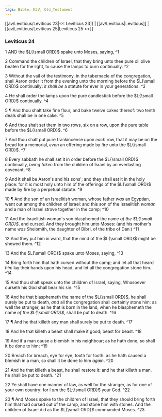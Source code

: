 ```yaml
---
tags: Bible, KJV, Old_Testament
---
```


[[av/Leviticus/Leviticus 23|<< Leviticus 23]] | [[av/Leviticus|Leviticus]] | [[av/Leviticus/Leviticus 25|Leviticus 25 >>]]

### Leviticus 24

1 AND the $L{\small ORD}$ spake unto Moses, saying, ^1

2 Command the children of Israel, that they bring unto thee pure oil olive beaten for the light, to cause the lamps to burn continually. ^2

3 Without the vail of the testimony, in the tabernacle of the congregation, shall Aaron order it from the evening unto the morning before the $L{\small ORD}$ continually: _it_ _shall_ _be_ a statute for ever in your generations. ^3

4 He shall order the lamps upon the pure candlestick before the $L{\small ORD}$ continually. ^4

5 ¶ And thou shalt take fine flour, and bake twelve cakes thereof: two tenth deals shall be in one cake. ^5

6 And thou shalt set them in two rows, six on a row, upon the pure table before the $L{\small ORD}$. ^6

7 And thou shalt put pure frankincense upon _each_ row, that it may be on the bread for a memorial, _even_ an offering made by fire unto the $L{\small ORD}$. ^7

8 Every sabbath he shall set it in order before the $L{\small ORD}$ continually, _being_ _taken_ from the children of Israel by an everlasting covenant. ^8

9 And it shall be Aaron's and his sons'; and they shall eat it in the holy place: for it _is_ most holy unto him of the offerings of the $L{\small ORD}$ made by fire by a perpetual statute. ^9

10 ¶ And the son of an Israelitish woman, whose father _was_ an Egyptian, went out among the children of Israel: and this son of the Israelitish _woman_ and a man of Israel strove together in the camp; ^10

11 And the Israelitish woman's son blasphemed the name _of_ _the_ _$L{\small ORD}$_, and cursed. And they brought him unto Moses: (and his mother's name _was_ Shelomith, the daughter of Dibri, of the tribe of Dan:) ^11

12 And they put him in ward, that the mind of the $L{\small ORD}$ might be shewed them. ^12

13 And the $L{\small ORD}$ spake unto Moses, saying, ^13

14 Bring forth him that hath cursed without the camp; and let all that heard _him_ lay their hands upon his head, and let all the congregation stone him. ^14

15 And thou shalt speak unto the children of Israel, saying, Whosoever curseth his God shall bear his sin. ^15

16 And he that blasphemeth the name of the $L{\small ORD}$, he shall surely be put to death, _and_ all the congregation shall certainly stone him: as well the stranger, as he that is born in the land, when he blasphemeth the name _of_ _the_ _$L{\small ORD}$_, shall be put to death. ^16

17 ¶ And he that killeth any man shall surely be put to death. ^17

18 And he that killeth a beast shall make it good; beast for beast. ^18

19 And if a man cause a blemish in his neighbour; as he hath done, so shall it be done to him; ^19

20 Breach for breach, eye for eye, tooth for tooth: as he hath caused a blemish in a man, so shall it be done to him _again_. ^20

21 And he that killeth a beast, he shall restore it: and he that killeth a man, he shall be put to death. ^21

22 Ye shall have one manner of law, as well for the stranger, as for one of your own country: for I _am_ the $L{\small ORD}$ your God. ^22

23 ¶ And Moses spake to the children of Israel, that they should bring forth him that had cursed out of the camp, and stone him with stones. And the children of Israel did as the $L{\small ORD}$ commanded Moses. ^23
